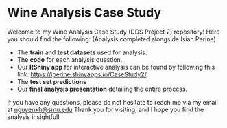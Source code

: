 # Wine Analysis Case Study

Welcome to my Wine Analysis Case Study (DDS Project 2) repository! Here you should find the following:
(Analysis completed alongside Isiah Perine)

- The **train** and **test datasets** used for analysis.
- The **code** for each analysis question.
- Our **RShiny app** for interactive analysis can be found by following this link: https://iperine.shinyapps.io/CaseStudy2/.
- The **test set predictions**
- Our **final analysis presentation** detailing the entire process.

If you have any questions, please do not hesitate to reach me via my email at nguyenkh@smu.edu
Thank you for visiting, and I hope you find the analysis insightful!
